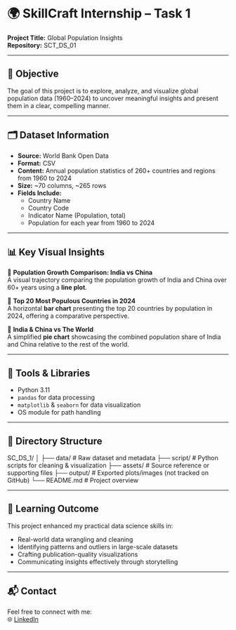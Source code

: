 # 🌍 SkillCraft Internship – Task 1  
**Project Title:** Global Population Insights  
**Repository:** SCT_DS_01

---

## 📌 Objective
The goal of this project is to explore, analyze, and visualize global population data (1960–2024) to uncover meaningful insights and present them in a clear, compelling manner.

---

## 🗂️ Dataset Information
- **Source:** World Bank Open Data  
- **Format:** CSV  
- **Content:** Annual population statistics of 260+ countries and regions from 1960 to 2024  
- **Size:** ~70 columns, ~265 rows  
- **Fields Include:**  
  - Country Name  
  - Country Code  
  - Indicator Name (Population, total)  
  - Population for each year from 1960 to 2024

---

## 📊 Key Visual Insights

🔸 **Population Growth Comparison: India vs China**  
A visual trajectory comparing the population growth of India and China over 60+ years using a **line plot**.

🔸 **Top 20 Most Populous Countries in 2024**  
A horizontal **bar chart** presenting the top 20 countries by population in 2024, offering a comparative perspective.

🔸 **India & China vs The World**  
A simplified **pie chart** showcasing the combined population share of India and China relative to the rest of the world.

---

## 🧰 Tools & Libraries
- Python 3.11  
- `pandas` for data processing  
- `matplotlib` & `seaborn` for data visualization  
- OS module for path handling

---

## 📁 Directory Structure
SC_DS_1/
│
├── data/ # Raw dataset and metadata
├── script/ # Python scripts for cleaning & visualization
├── assets/ # Source reference or supporting files
├── output/ # Exported plots/images (not tracked on GitHub)
└── README.md # Project overview

---

## 🧠 Learning Outcome
This project enhanced my practical data science skills in:
- Real-world data wrangling and cleaning
- Identifying patterns and outliers in large-scale datasets
- Crafting publication-quality visualizations
- Communicating insights effectively through storytelling

---

## 📬 Contact
Feel free to connect with me:  
🌐 [LinkedIn](https://www.linkedin.com/in/VyasNml)
